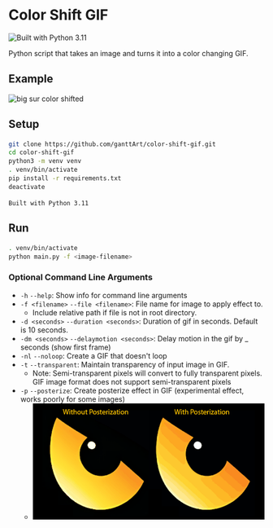 # Color Shift GIF

![Built with Python 3.11](https://badgen.net/badge/python/3.11)

Python script that takes an image and turns it into a color changing GIF.

## Example

![big sur color shifted](./assets/readme-examples/big_sur_sm.gif)

## Setup

```bash
git clone https://github.com/ganttArt/color-shift-gif.git
cd color-shift-gif
python3 -m venv venv
. venv/bin/activate
pip install -r requirements.txt
deactivate
```

`Built with Python 3.11`

## Run

```bash
. venv/bin/activate
python main.py -f <image-filename>
```

### Optional Command Line Arguments

- `-h` `--help`: Show info for command line arguments
- `-f <filename>` `--file <filename>`: File name for image to apply effect to.
  - Include relative path if file is not in root directory.
- `-d <seconds>` `--duration <seconds>`: Duration of gif in seconds. Default is 10 seconds.
- `-dm <seconds>` `--delaymotion <seconds>`: Delay motion in the gif by _ seconds (show first frame)
- `-nl` `--noloop`: Create a GIF that doesn't loop
- `-t` `--transparent`: Maintain transparency of input image in GIF.
  - Note: Semi-transparent pixels will convert to fully transparent pixels. GIF image format does not support semi-transparent pixels
- `-p` `--posterize`: Create posterize effect in GIF (experimental effect, works poorly for some images)
  - ![posterized example](./assets/readme-examples/posterization.png)
